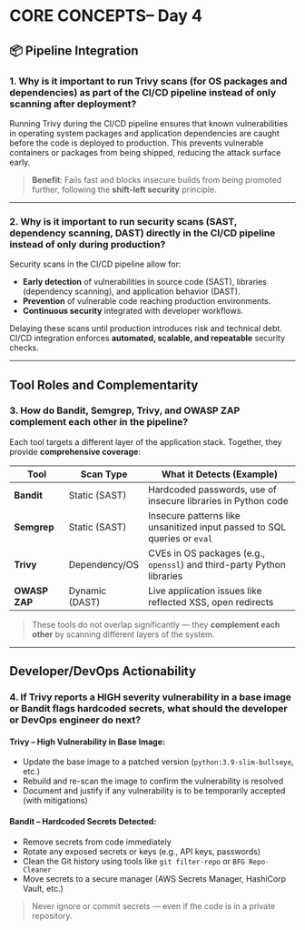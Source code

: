 # CORE CONCEPTS– Day 4


## 📦 Pipeline Integration

### 1. Why is it important to run Trivy scans (for OS packages and dependencies) as part of the CI/CD pipeline instead of only scanning after deployment?

Running Trivy during the CI/CD pipeline ensures that known vulnerabilities in operating system packages and application dependencies are caught before the code is deployed to production. This prevents vulnerable containers or packages from being shipped, reducing the attack surface early.

> **Benefit**: Fails fast and blocks insecure builds from being promoted further, following the **shift-left security** principle.

---

### 2. Why is it important to run security scans (SAST, dependency scanning, DAST) directly in the CI/CD pipeline instead of only during production?

Security scans in the CI/CD pipeline allow for:

- **Early detection** of vulnerabilities in source code (SAST), libraries (dependency scanning), and application behavior (DAST).
- **Prevention** of vulnerable code reaching production environments.
- **Continuous security** integrated with developer workflows.

Delaying these scans until production introduces risk and technical debt. CI/CD integration enforces **automated, scalable, and repeatable** security checks.

---

## Tool Roles and Complementarity

### 3. How do Bandit, Semgrep, Trivy, and OWASP ZAP complement each other in the pipeline?

Each tool targets a different layer of the application stack. Together, they provide **comprehensive coverage**:

| Tool         | Scan Type      | What it Detects (Example)                                               |
|--------------|----------------|--------------------------------------------------------------------------|
| **Bandit**   | Static (SAST)  | Hardcoded passwords, use of insecure libraries in Python code           |
| **Semgrep**  | Static (SAST)  | Insecure patterns like unsanitized input passed to SQL queries or `eval` |
| **Trivy**    | Dependency/OS  | CVEs in OS packages (e.g., `openssl`) and third-party Python libraries   |
| **OWASP ZAP**| Dynamic (DAST) | Live application issues like reflected XSS, open redirects               |

> These tools do not overlap significantly — they **complement each other** by scanning different layers of the system.

---

## Developer/DevOps Actionability

### 4. If Trivy reports a HIGH severity vulnerability in a base image or Bandit flags hardcoded secrets, what should the developer or DevOps engineer do next?

#### Trivy – High Vulnerability in Base Image:
- Update the base image to a patched version (`python:3.9-slim-bullseye`, etc.)
- Rebuild and re-scan the image to confirm the vulnerability is resolved
- Document and justify if any vulnerability is to be temporarily accepted (with mitigations)

#### Bandit – Hardcoded Secrets Detected:
- Remove secrets from code immediately
- Rotate any exposed secrets or keys (e.g., API keys, passwords)
- Clean the Git history using tools like `git filter-repo` or `BFG Repo-Cleaner`
- Move secrets to a secure manager (AWS Secrets Manager, HashiCorp Vault, etc.)

> Never ignore or commit secrets — even if the code is in a private repository.

